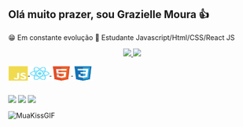 ## Olá muito prazer, sou Grazielle Moura 👍

😁 Em constante evolução 
📘 Estudante Javascript/Html/CSS/React JS

<div align="center">
  <a href="https://github.com/mouragra">
  <img height="180em" src="https://github-readme-stats.vercel.app/api?username=mouragra&show_icons=true&theme=dracula&include_all_commits=true&count_private=true"/>
  <img height="180em" src="https://github-readme-stats.vercel.app/api/top-langs/?username=mouragra&layout=compact&langs_count=7&theme=dracula"/>
</div>

<div style="display: inline_block"><br>
  <img align="center" alt="grazielle-Js" height="30" width="40" src="https://raw.githubusercontent.com/devicons/devicon/master/icons/javascript/javascript-plain.svg">
  <img align="center" alt="grazielle-React" height="30" width="40" src="https://raw.githubusercontent.com/devicons/devicon/master/icons/react/react-original.svg">
  <img align="center" alt="grazielle-HTML" height="30" width="40" src="https://raw.githubusercontent.com/devicons/devicon/master/icons/html5/html5-original.svg">
  <img align="center" alt="grazielle-CSS" height="30" width="40" src="https://raw.githubusercontent.com/devicons/devicon/master/icons/css3/css3-original.svg">
   

##

<div>
<a href="https://instagram.com/mouragra" target="_blank"><img src="https://img.shields.io/badge/-Instagram-%23E4405F?style=for-the-badge&logo=instagram&logoColor=white" target="_blank"></a>
<a href="https://www.linkedin.com/in/grazielle-moura-777830179" target="_blank"><img src="https://img.shields.io/badge/-LinkedIn-%230077B5?style=for-the-badge&logo=linkedin&logoColor=white" target="_blank"></a> 
<a href = "mouragrazielle@gmail.com"><img src="https://img.shields.io/badge/-Gmail-%23333?style=for-the-badge&logo=gmail&logoColor=white" target="_blank"></a>

</div>

![MuaKissGIF](https://user-images.githubusercontent.com/109700352/203646925-13529d20-7ede-4bef-a3dd-1f6744af2cbc.gif)


